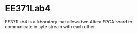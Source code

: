 # EE371Lab4

EE371Lab4 is a laboratory that allows two Altera FPGA board to communicate in byte stream with each other.
